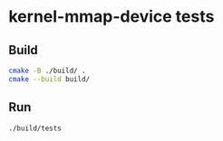# kernel-mmap-device tests

## Build
```bash
cmake -B ./build/ .
cmake --build build/
```

## Run
```bash
./build/tests
```

